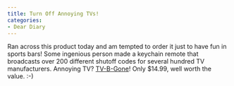 ```yaml
---
title: Turn Off Annoying TVs!
categories:
- Dear Diary
---
```


Ran across this product today and am tempted to order it just to have fun in sports bars! Some ingenious person made a keychain remote that broadcasts over 200 different shutoff codes for several hundred TV manufacturers. Annoying TV? [TV-B-Gone](http://www.tvbgone.com/product.php)! Only $14.99, well worth the value. :-)
